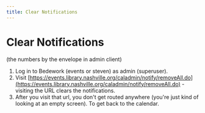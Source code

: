 ```yaml
---
title: Clear Notifications
---
```


# Clear Notifications

(the numbers by the envelope in admin client)

1. Log in to Bedework (events or steven) as admin (superuser).
2. Visit [https://events.library.nashville.org/caladmin/notify/removeAll.do](https://events.library.nashville.org/caladmin/notify/removeAll.do) - visiting the URL clears the notifications.
3. After you visit that url, you don't get routed anywhere (you're just kind of looking at an empty screen). To get back to the calendar.
